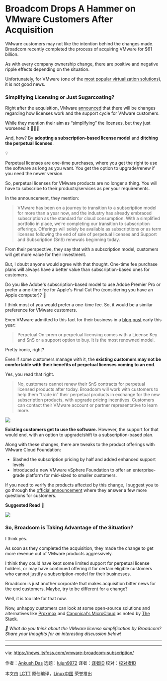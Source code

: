 [#]: subject: "Broadcom Drops A Hammer on VMware Customers After Acquisition"
[#]: via: "https://news.itsfoss.com/vmware-broadcom-subscription/"
[#]: author: "Ankush Das https://news.itsfoss.com/author/ankush/"
[#]: collector: "lujun9972/lctt-scripts-1700446145"
[#]: translator: " "
[#]: reviewer: " "
[#]: publisher: " "
[#]: url: " "

Broadcom Drops A Hammer on VMware Customers After Acquisition
======
VMware customers may not like the intention behind the changes made.
Broadcom recently completed the process of acquiring VMware for $61 billion.

As with every company ownership change, there are positive and negative ripple effects depending on the situation.

Unfortunately, for VMware (one of the [most popular virtualization solutions][1]), it is not good news.

### Simplifying Licensing or Just Sugarcoating?

Right after the acquisition, VMware [announced][2] that there will be changes regarding how licenses work and the support cycle for VMware customers.

While they mention their aim as “simplifying” the licenses, but they just worsened it 🤦‍♂️🤦

And, how? By **adopting a subscription-based license model** and **ditching the perpetual licenses**.

💡

Perpetual licenses are one-time purchases, where you get the right to use the software as long as you want. You get the option to upgrade/renew if you need the newer version.

So, perpetual licenses for VMware products are no longer a thing. You will have to subscribe to their products/services as per your requirements.

In the announcement, they mention:

> VMware has been on a journey to transition to a subscription model for more than a year now, and the industry has already embraced subscription as the standard for cloud consumption. With a simplified portfolio in place, we’re completing our transition to subscription offerings. Offerings will solely be available as subscriptions or as term licenses following the end of sale of perpetual licenses and Support and Subscription (SnS) renewals beginning today.

From their perspective, they say that with a subscription model, customers will get more value for their investment.

But, I doubt anyone would agree with that thought. One-time fee purchase plans will always have a better value than subscription-based ones for customers.

Do you like Adobe's subscription-based model to use Adobe Premier Pro or prefer a one-time fee for Apple's Final Cut Pro (considering you have an Apple computer)? 🤔

I think most of you would prefer a one-time fee. So, it would be a similar preference for VMware customers.

Even VMware admitted to this fact for their business in a [blog post][3] early this year:

> Perpetual On-prem or perpetual licensing comes with a License Key and SnS or a support option to buy. It is the most renowned model.

Pretty ironic, right?

Even if some customers manage with it, the **existing customers may not be comfortable with their benefits of perpetual licenses coming to an end**.

Yes, you read that right.

> No, customers cannot renew their SnS contracts for perpetual licensed products after today. Broadcom will work with customers to help them “trade in” their perpetual products in exchange for the new subscription products, with upgrade pricing incentives. Customers can contact their VMware account or partner representative to learn more.

![][4]

**Existing customers get to use the software.** However, the support for that would end, with an option to upgrade/shift to a subscription-based plan.

Along with these changes, there are tweaks to the product offerings with VMware Cloud Foundation:

  * Slashed the subscription pricing by half and added enhanced support levels
  * Introduced a new VMware vSphere Foundation to offer an enterprise-grade platform for mid-sized to smaller customers.



If you need to verify the products affected by this change, I suggest you to go through the [official announcement][2] where they answer a few more questions for customers.

**Suggested Read** 📖

![][5]

### So, Broadcom is Taking Advantage of the Situation?

I think yes.

As soon as they completed the acquisition, they made the change to get more revenue out of VMware products aggressively.

I think they could have kept some limited support for perpetual license holders, or may have continued offering it for certain eligible customers who cannot justify a subscription-model for their businesses.

Broadcom is just another corporate that makes acquisition bitter news for the end customers. Maybe, try to be different for a change?

Well, it is too late for that now.

Now, unhappy customers can look at some open-source solutions and alternatives like [Proxmox][6] and [Canonical's MicroCloud][7] as noted by [The Stack][8].

_💬 What do you think about the VMware license simplification by Broadcom? Share your thoughts for an interesting discussion below!_

* * *

--------------------------------------------------------------------------------

via: https://news.itsfoss.com/vmware-broadcom-subscription/

作者：[Ankush Das][a]
选题：[lujun9972][b]
译者：[译者ID](https://github.com/译者ID)
校对：[校对者ID](https://github.com/校对者ID)

本文由 [LCTT](https://github.com/LCTT/TranslateProject) 原创编译，[Linux中国](https://linux.cn/) 荣誉推出

[a]: https://news.itsfoss.com/author/ankush/
[b]: https://github.com/lujun9972
[1]: https://itsfoss.com/virtualization-software-linux/
[2]: https://news.vmware.com/company/vmware-by-broadcom-business-transformation
[3]: https://octo.vmware.com/perpetual-term-or-saas/
[4]: https://news.itsfoss.com/content/images/2023/04/Follow-us-on-Google-News.png
[5]: https://itsfoss.com/content/images/size/w256h256/2022/12/android-chrome-192x192.png
[6]: https://www.proxmox.com/
[7]: https://canonical.com/microcloud
[8]: https://www.thestack.technology/broadcom-is-killing-off-vmware-perpetual-licences-sns/
